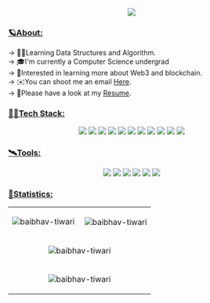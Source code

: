 <div align=center><img src="https://camo.githubusercontent.com/31a2f49c2960bd98e115c536f78f1781d631d2097cbbd73cb006be1aa526246b/68747470733a2f2f692e696d6775722e636f6d2f4136625747466c2e676966" ></div>

<h3 align="left"><u>🪐About:</u></h3>
-> 👨‍💻Learning Data Structures and Algorithm.<br>
-> 🎓I'm currently a Computer Science undergrad<br>
-> 🔗Interested in learning more about Web3 and blockchain.<br>
-> ✉️You can shoot me an email  <a href="mailTo:baibhavtiwari37@gmail.com">Here</a>.<br>
-> 📄Please have a look at my <a href="https://drive.google.com/file/d/1n35mFOxohhhv_sT88nibvj3bGTahbXc1/view">Resume</a>.

<h3 align="left"><u>👨‍🚀Tech Stack:</u></h3>
<p align="center"> 
<img src="https://img.shields.io/badge/-JavaScript-233233?style=flat-square&logo=javascript&logoColor=23F7DF1E">
<img src="https://img.shields.io/badge/-Python-3670A0?style=flat-square&logo=Python&logoColor=ffdd54">
<img src="https://img.shields.io/badge/-React-232023?style=flat-square&logo=react&logoColor=61DBFB">
<img src="https://img.shields.io/badge/-java-orange?style=flat-square&logo=Java">
<img src="https://img.shields.io/badge/-C++-044F88?style=flat-square&logo=c%2B%2B">
<img src="https://img.shields.io/badge/-C-1A4674?style=flat-square&logo=c">
<img src="https://img.shields.io/badge/-npm-darkred?style=flat-square&logo=npm">
<img src="https://img.shields.io/badge/-HTML5-E34C26?style=flat-square&logo=html5&logoColor=white">
<img src="https://img.shields.io/badge/-CSS3-264DE4?style=flat-square&logo=css3">
<img src="https://img.shields.io/badge/-Bootstrap-563d7c?style=flat-square&logo=bootstrap&logoColor=white">
<img src="https://img.shields.io/badge/-MySQL-white?style=flat-square&logo=mysql">
</p>

<U><h3 align="left"><u>🛰️Tools:</u></h3></u>
<p align="center">
<img src="https://img.shields.io/badge/-Heroku-purple?style=flat-square&logo=heroku&logoColor=white">
<img src="https://img.shields.io/badge/-Netlify-00C7B7?style=flat-square&logo=netlify&logoColor=white">
<img src="https://img.shields.io/badge/-Vercel-black?style=flat-square&logo=vercel&logoColor=white">
<img src="https://img.shields.io/badge/-Git-darkred?style=flat-square&logo=git&logoColor=white">
<img src="https://img.shields.io/badge/-GitHub-black?style=flat-square&logo=github">
<img src="https://img.shields.io/badge/Visual_Studio_Code-0078D4?style=flat-square&logo=visual%20studio%20code&logoColor=white">
</p>


<h3 align="left"><u>🌌Statistics:</u></h3>
<div align="center">
<table align="center">
  <tr>
    <td>
<p align="center"><img align="center" src="https://github-readme-stats.vercel.app/api/top-langs?username=baibhav-tiwari&langs_count=12&show_icons=true&locale=en&layout=compact&theme=tokyonight" alt="baibhav-tiwari" />
</p>
    </td>
    <td>
<p align="center">&nbsp;<img align="center" src="http://github-profile-summary-cards.vercel.app/api/cards/stats?username=baibhav-tiwari&theme=tokyonight" alt="baibhav-tiwari" />
</p>
    </td>
  </tr>
  <tr>
    <td colspan="2">
      <p align="center"><img align="center" src="https://github-readme-streak-stats.herokuapp.com/?user=baibhav-tiwari&theme=tokyonight&date_format=M%20j%5B%2C%20Y%5D" alt="baibhav-tiwari" /></p>
    </td>
  </tr>
  <tr>
    <td colspan="2">
      <p align="center">
  
  <img align="center" src="http://github-profile-summary-cards.vercel.app/api/cards/profile-details?username=baibhav-tiwari&theme=tokyonight" alt="baibhav-tiwari" />
</p>
    </td>
  </tr>
  </table>





</div>

